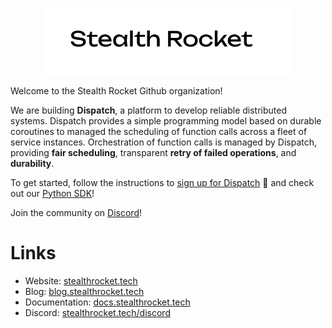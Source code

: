 <p align="center">
    <img width="400" src="./logo.png"/>
</p>

[signup]: https://docs.stealthrocket.cloud/dispatch/getting-started
[python-sdk]: https://github.com/stealthrocket/dispatch-sdk-python
[discord]: https://stealthrocket.tech/discord
[website]: https://stealthrocket.tech
[blog]: https://blog.stealthrocket.tech
[docs]: https://docs.stealthrocket.cloud

Welcome to the Stealth Rocket Github organization!

We are building **Dispatch**, a platform to develop reliable distributed systems.
Dispatch provides a simple programming model based on durable coroutines to managed
the scheduling of function calls across a fleet of service instances.
Orchestration of function calls is managed by Dispatch, providing **fair scheduling**,
transparent **retry of failed operations**, and **durability**.

To get started, follow the instructions to [sign up for Dispatch][signup] 🚀 and check out our [Python SDK][python-sdk]!

Join the community on [Discord][discord]!

# Links

- Website: [stealthrocket.tech][website]
- Blog: [blog.stealthrocket.tech][blog]
- Documentation: [docs.stealthrocket.tech][docs]
- Discord: [stealthrocket.tech/discord][discord]
